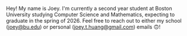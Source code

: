 Hey! My name is Joey. I'm currently a second year student at Boston University studying Computer Science and Mathematics, expecting to graduate in the spring of 2026. Feel free to reach out to either my school (joey@bu.edu) or personal (joey.t.huang@gmail.com) emails 🙃!

<!---
joeyhuang05/joeyhuang05 is a ✨ special ✨ repository because its `README.md` (this file) appears on your GitHub profile.
You can click the Preview link to take a look at your changes.
--->
